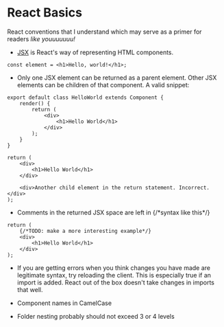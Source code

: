 # React Basics

React conventions that I understand which may serve as a primer for readers *like youuuuuuu!*

* [JSX](https://reactjs.org/docs/introducing-jsx.html) is React's way of representing HTML components. 

```JSX
const element = <h1>Hello, world!</h1>;
```

* Only one JSX element can be returned as a parent element. Other JSX elements can be children of that component. A valid snippet:
  
```JSX
export default class HelloWorld extends Component {
	render() {
		return (
            <div>
                <h1>Hello World</h1>
			</div>
		);
	}
}
```

```JSX
return (
    <div>
        <h1>Hello World</h1>
    </div>

    <div>Another child element in the return statement. Incorrect.</div>
);

```
* Comments in the returned JSX space are left in {/\*syntax like this\*/}
```JSX
return (
    {/*TODO: make a more interesting example*/}
    <div>
        <h1>Hello World</h1>
	</div>
);
```

* If you are getting errors when you think changes you have made are legitimate syntax, try reloading the client. This is especially true if an import is added. React out of the box doesn't take changes in imports that well.

* Component names in CamelCase

* Folder nesting probably should not exceed 3 or 4 levels